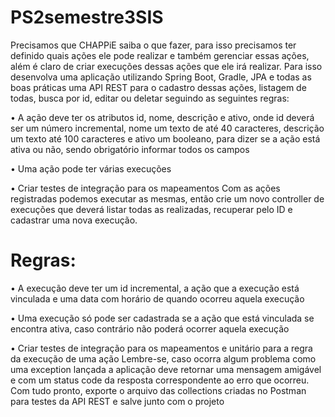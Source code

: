 # PS2semestre3SIS
Precisamos que CHAPPiE saiba o que fazer, para isso precisamos ter definido
quais ações ele pode realizar e também gerenciar essas ações, além é claro de
criar execuções dessas ações que ele irá realizar. Para isso desenvolva uma
aplicação utilizando Spring Boot, Gradle, JPA e todas as boas práticas uma API
REST para o cadastro dessas ações, listagem de todas, busca por id, editar ou
deletar seguindo as seguintes regras:

 • A ação deve ter os atributos id, nome, descrição e ativo, onde id
deverá ser um número incremental, nome um texto de até 40
caracteres, descrição um texto até 100 caracteres e ativo um booleano,
para dizer se a ação está ativa ou não, sendo obrigatório informar todos
os campos

 • Uma ação pode ter várias execuções
 
 
 • Criar testes de integração para os mapeamentos
Com as ações registradas podemos executar as mesmas, então crie um novo
controller de execuções que deverá listar todas as realizadas, recuperar pelo ID
e cadastrar uma nova execução. 


# Regras:
 • A execução deve ter um id incremental, a ação que a execução está
vinculada e uma data com horário de quando ocorreu aquela execução


 • Uma execução só pode ser cadastrada se a ação que está vinculada se
encontra ativa, caso contrário não poderá ocorrer aquela execução


 • Criar testes de integração para os mapeamentos e unitário para a regra
da execução de uma ação
Lembre-se, caso ocorra algum problema como uma exception lançada a
aplicação deve retornar uma mensagem amigável e com um status code da
resposta correspondente ao erro que ocorreu.
Com tudo pronto, exporte o arquivo das collections criadas no Postman para
testes da API REST e salve junto com o projeto
